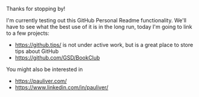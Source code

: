 Thanks for stopping by!

I'm currently testing out this GitHub Personal Readme functionality. We'll have to see what the best use of it is in the long run, today I'm going to link to a few projects:
- https://github.tips/ is not under active work, but is a great place to store tips about GitHub
- https://github.com/GSD/BookClub 

You might also be interested in
- https://pauliver.com/
- https://www.linkedin.com/in/pauliver/

